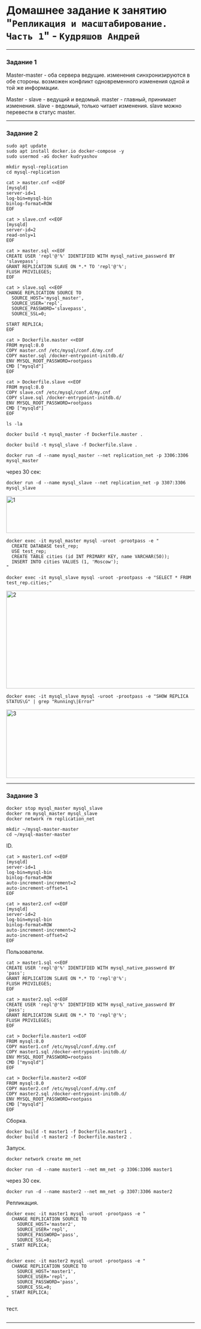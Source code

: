 # Домашнее задание к занятию "`Репликация и масштабирование. Часть 1`" - `Кудряшов Андрей`


---

### Задание 1

Master-master - оба сервера ведущие. изменения синхронизируются в обе стороны. возможен конфликт одновременного изменения одной и той же информации.

Master - slave - ведущий и ведомый. master - главный, принимает изменения. slave - ведомый, только читает изменения. slave можно перевести в статус master.


---

### Задание 2

```
sudo apt update
sudo apt install docker.io docker-compose -y
sudo usermod -aG docker kudryashov
```
```
mkdir mysql-replication
cd mysql-replication
```
```
cat > master.cnf <<EOF
[mysqld]
server-id=1
log-bin=mysql-bin
binlog-format=ROW
EOF
```
```
cat > slave.cnf <<EOF
[mysqld]
server-id=2
read-only=1
EOF
```
```
cat > master.sql <<EOF
CREATE USER 'repl'@'%' IDENTIFIED WITH mysql_native_password BY 'slavepass';
GRANT REPLICATION SLAVE ON *.* TO 'repl'@'%';
FLUSH PRIVILEGES;
EOF
```
```
cat > slave.sql <<EOF
CHANGE REPLICATION SOURCE TO
  SOURCE_HOST='mysql_master',
  SOURCE_USER='repl',
  SOURCE_PASSWORD='slavepass',
  SOURCE_SSL=0;

START REPLICA;
EOF
```
```
cat > Dockerfile.master <<EOF
FROM mysql:8.0
COPY master.cnf /etc/mysql/conf.d/my.cnf
COPY master.sql /docker-entrypoint-initdb.d/
ENV MYSQL_ROOT_PASSWORD=rootpass
CMD ["mysqld"]
EOF
```
```
cat > Dockerfile.slave <<EOF
FROM mysql:8.0
COPY slave.cnf /etc/mysql/conf.d/my.cnf
COPY slave.sql /docker-entrypoint-initdb.d/
ENV MYSQL_ROOT_PASSWORD=rootpass
CMD ["mysqld"]
EOF
```
```
ls -la
```
```
docker build -t mysql_master -f Dockerfile.master .
```
```
docker build -t mysql_slave -f Dockerfile.slave .
```
```
docker run -d --name mysql_master --net replication_net -p 3306:3306 mysql_master
```
через 30 сек:
```
docker run -d --name mysql_slave --net replication_net -p 3307:3306 mysql_slave
```

<img width="1273" height="99" alt="1" src="https://github.com/user-attachments/assets/30c7d5f4-0e38-475b-8643-075156ff8c0d" />

```
docker exec -it mysql_master mysql -uroot -prootpass -e "
  CREATE DATABASE test_rep;
  USE test_rep;
  CREATE TABLE cities (id INT PRIMARY KEY, name VARCHAR(50));
  INSERT INTO cities VALUES (1, 'Moscow');
"
```
```
docker exec -it mysql_slave mysql -uroot -prootpass -e "SELECT * FROM test_rep.cities;"
```

<img width="1077" height="261" alt="2" src="https://github.com/user-attachments/assets/6fb0aca7-3883-44ec-aeb6-61ec98b6ad22" />

```
docker exec -it mysql_slave mysql -uroot -prootpass -e "SHOW REPLICA STATUS\G" | grep "Running\|Error"
```

<img width="1210" height="183" alt="3" src="https://github.com/user-attachments/assets/e087682a-20a3-4baa-ad9a-4a42e771f832" />


---

### Задание 3

```
docker stop mysql_master mysql_slave
docker rm mysql_master mysql_slave
docker network rm replication_net
```

```
mkdir ~/mysql-master-master
cd ~/mysql-master-master
```

ID.
```
cat > master1.cnf <<EOF
[mysqld]
server-id=1
log-bin=mysql-bin
binlog-format=ROW
auto-increment-increment=2
auto-increment-offset=1
EOF
```
```
cat > master2.cnf <<EOF
[mysqld]
server-id=2
log-bin=mysql-bin
binlog-format=ROW
auto-increment-increment=2
auto-increment-offset=2
EOF
```

Пользователи.
```
cat > master1.sql <<EOF
CREATE USER 'repl'@'%' IDENTIFIED WITH mysql_native_password BY 'pass';
GRANT REPLICATION SLAVE ON *.* TO 'repl'@'%';
FLUSH PRIVILEGES;
EOF
```
```
cat > master2.sql <<EOF
CREATE USER 'repl'@'%' IDENTIFIED WITH mysql_native_password BY 'pass';
GRANT REPLICATION SLAVE ON *.* TO 'repl'@'%';
FLUSH PRIVILEGES;
EOF
```
```
cat > Dockerfile.master1 <<EOF
FROM mysql:8.0
COPY master1.cnf /etc/mysql/conf.d/my.cnf
COPY master1.sql /docker-entrypoint-initdb.d/
ENV MYSQL_ROOT_PASSWORD=rootpass
CMD ["mysqld"]
EOF
```
```
cat > Dockerfile.master2 <<EOF
FROM mysql:8.0
COPY master2.cnf /etc/mysql/conf.d/my.cnf
COPY master2.sql /docker-entrypoint-initdb.d/
ENV MYSQL_ROOT_PASSWORD=rootpass
CMD ["mysqld"]
EOF
```
Сборка.
```
docker build -t master1 -f Dockerfile.master1 .
docker build -t master2 -f Dockerfile.master2 .
```
Запуск.
```
docker network create mm_net
```
```
docker run -d --name master1 --net mm_net -p 3306:3306 master1
```
через 30 сек.
```
docker run -d --name master2 --net mm_net -p 3307:3306 master2
```

Репликация.
```
docker exec -it master1 mysql -uroot -prootpass -e "
  CHANGE REPLICATION SOURCE TO
    SOURCE_HOST='master2',
    SOURCE_USER='repl',
    SOURCE_PASSWORD='pass',
    SOURCE_SSL=0;
  START REPLICA;
"
```
```
docker exec -it master2 mysql -uroot -prootpass -e "
  CHANGE REPLICATION SOURCE TO
    SOURCE_HOST='master1',
    SOURCE_USER='repl',
    SOURCE_PASSWORD='pass',
    SOURCE_SSL=0;
  START REPLICA;
"
```
тест.
```

```



---
